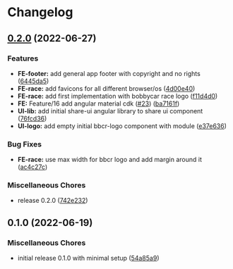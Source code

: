 # Changelog

## [0.2.0](https://github.com/Mischa1610/arduino-bobbycar-race-bammental/compare/v0.1.0...v0.2.0) (2022-06-27)


### Features

* **FE-footer:** add general app footer with copyright and no rights ([6445da5](https://github.com/Mischa1610/arduino-bobbycar-race-bammental/commit/6445da55dfcd25cc2eb83637e3a2a76a46d9785e))
* **FE-race:** add favicons for all different browser/os ([4d00e40](https://github.com/Mischa1610/arduino-bobbycar-race-bammental/commit/4d00e40428b9c19b5e06374abc8afebd7e440a92))
* **FE-race:** add first implementation with bobbycar race logo ([f11d4d0](https://github.com/Mischa1610/arduino-bobbycar-race-bammental/commit/f11d4d0bf0fd7052e8195dd9e26687dd3b602215))
* **FE:** Feature/16 add angular material cdk ([#23](https://github.com/Mischa1610/arduino-bobbycar-race-bammental/issues/23)) ([ba7161f](https://github.com/Mischa1610/arduino-bobbycar-race-bammental/commit/ba7161fe90897a9471ec1fdb96dd9fc34d614a8d))
* **UI-lib:** add initial share-ui angular library to share ui component ([76fcd36](https://github.com/Mischa1610/arduino-bobbycar-race-bammental/commit/76fcd362b82392d87753875bcc53fe390c955307))
* **UI-logo:** add empty initial bbcr-logo component with module ([e37e636](https://github.com/Mischa1610/arduino-bobbycar-race-bammental/commit/e37e636dcdabaed2707b416d61a6aa255cab5dc1))


### Bug Fixes

* **FE-race:** use max width for bbcr logo and add margin around it ([ac4c27c](https://github.com/Mischa1610/arduino-bobbycar-race-bammental/commit/ac4c27cd0ac9ad6bea2f7f68063204df4f9c7462))


### Miscellaneous Chores

* release 0.2.0 ([742e232](https://github.com/Mischa1610/arduino-bobbycar-race-bammental/commit/742e23281119cbfba6c99cdd594f74c2722404b7))

## 0.1.0 (2022-06-19)

### Miscellaneous Chores

- initial release 0.1.0 with minimal setup ([54a85a9](https://github.com/Mischa1610/arduino-bobbycar-race-bammental/commit/54a85a9ee80e5dc05f60a92f6557c61131a7a484))
